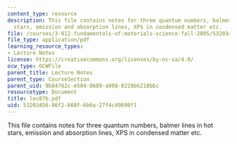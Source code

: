 ```yaml
---
content_type: resource
description: This file contains notes for three quantum numbers, balmer lines in hot
  stars, emission and absorption lines, XPS in condensed matter etc.
file: /courses/3-012-fundamentals-of-materials-science-fall-2005/5320345686f2660f6b6a27f4c49698f1_lec07b.pdf
file_type: application/pdf
learning_resource_types:
- Lecture Notes
license: https://creativecommons.org/licenses/by-nc-sa/4.0/
ocw_type: OCWFile
parent_title: Lecture Notes
parent_type: CourseSection
parent_uid: 9b84782c-e584-0689-a998-0228b6218bbc
resourcetype: Document
title: lec07b.pdf
uid: 53203456-86f2-660f-6b6a-27f4c49698f1
---
```

This file contains notes for three quantum numbers, balmer lines in hot stars, emission and absorption lines, XPS in condensed matter etc.